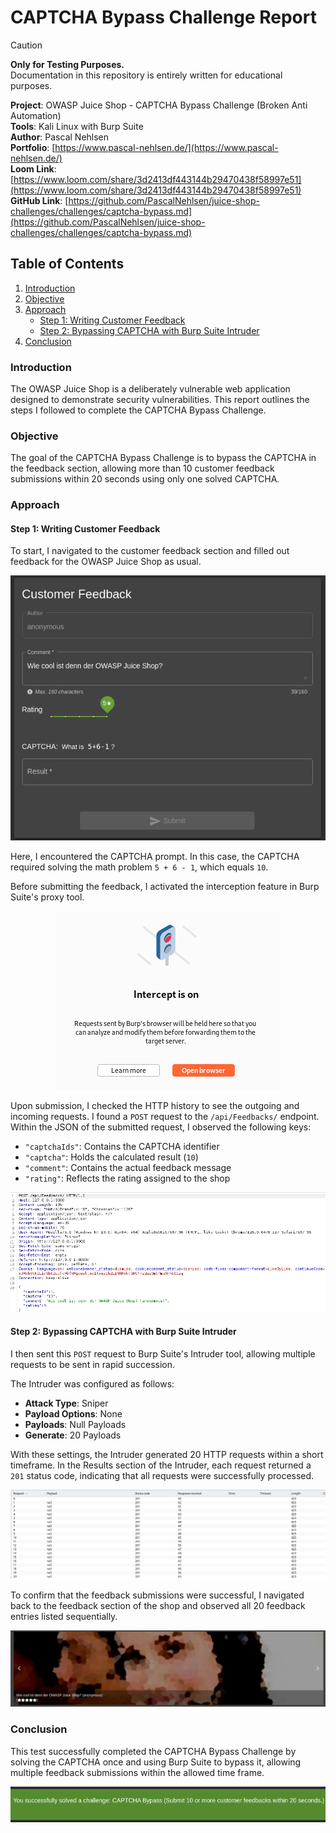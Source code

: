 # CAPTCHA Bypass Challenge Report

> [!CAUTION]  
> **Only for Testing Purposes.**  
> Documentation in this repository is entirely written for educational purposes.

**Project**: OWASP Juice Shop - CAPTCHA Bypass Challenge (Broken Anti Automation) <br>
**Tools**: Kali Linux with Burp Suite <br>
**Author**: Pascal Nehlsen <br>
**Portfolio**: [https://www.pascal-nehlsen.de/](https://www.pascal-nehlsen.de/) <br>
**Loom Link**: [https://www.loom.com/share/3d2413df443144b29470438f58997e51](https://www.loom.com/share/3d2413df443144b29470438f58997e51) <br>
**GitHub Link**: [https://github.com/PascalNehlsen/juice-shop-challenges/challenges/captcha-bypass.md](https://github.com/PascalNehlsen/juice-shop-challenges/challenges/captcha-bypass.md)

## Table of Contents

1. [Introduction](#Introduction)
2. [Objective](#Objective)
3. [Approach](#Approach)
   - [Step 1: Writing Customer Feedback](#step-1-writing-customer-feedback)
   - [Step 2: Bypassing CAPTCHA with Burp Suite Intruder](#step-2-bypassing-captcha-with-burp-suite-intruder)
4. [Conclusion](#Conclusion)

### Introduction

The OWASP Juice Shop is a deliberately vulnerable web application designed to demonstrate security vulnerabilities. This report outlines the steps I followed to complete the CAPTCHA Bypass Challenge.

### Objective

The goal of the CAPTCHA Bypass Challenge is to bypass the CAPTCHA in the feedback section, allowing more than 10 customer feedback submissions within 20 seconds using only one solved CAPTCHA.

### Approach

#### Step 1: Writing Customer Feedback

To start, I navigated to the customer feedback section and filled out feedback for the OWASP Juice Shop as usual.

<div align="center">

![Write custom Feedback](/images/captcha-bypass/write-feedback.png)

</div>

Here, I encountered the CAPTCHA prompt. In this case, the CAPTCHA required solving the math problem `5 + 6 - 1`, which equals `10`.

Before submitting the feedback, I activated the interception feature in Burp Suite's proxy tool.

<div align="center">

![Intercept Request](/images/captcha-bypass/intercept.png)

</div>

Upon submission, I checked the HTTP history to see the outgoing and incoming requests. I found a `POST` request to the `/api/Feedbacks/` endpoint. Within the JSON of the submitted request, I observed the following keys:

- `"captchaIds"`: Contains the CAPTCHA identifier
- `"captcha"`: Holds the calculated result (`10`)
- `"comment"`: Contains the actual feedback message
- `"rating"`: Reflects the rating assigned to the shop

<div align="center">

![Post Request](/images/captcha-bypass/request.png)

</div>

#### Step 2: Bypassing CAPTCHA with Burp Suite Intruder

I then sent this `POST` request to Burp Suite's Intruder tool, allowing multiple requests to be sent in rapid succession.

The Intruder was configured as follows:

- **Attack Type**: Sniper
- **Payload Options**: None
- **Payloads**: Null Payloads
- **Generate**: 20 Payloads

With these settings, the Intruder generated 20 HTTP requests within a short timeframe. In the Results section of the Intruder, each request returned a `201` status code, indicating that all requests were successfully processed.

<div align="center">

![Intruder Request](/images/captcha-bypass/intruder.png)

</div>

To confirm that the feedback submissions were successful, I navigated back to the feedback section of the shop and observed all 20 feedback entries listed sequentially.

<div align="center">

![Result](/images/captcha-bypass/result.png)

</div>

### Conclusion

This test successfully completed the CAPTCHA Bypass Challenge by solving the CAPTCHA once and using Burp Suite to bypass it, allowing multiple feedback submissions within the allowed time frame.

<div align="center">

![Intruder Request](/images/captcha-bypass/challenge-accept.png)

</div>

